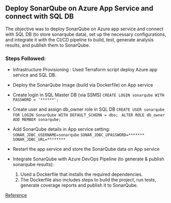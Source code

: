 ## Deploy SonarQube on Azure App Service and connect with SQL DB 
The objective was to deploy SonarQube on Azure app service and connect with SQL DB (to store sonarqube data), set up the necessary configurations, and integrate it with the CI/CD pipeline to build, test, generate analysis results, and publish them to SonarQube.

### Steps Followed: 

- Infrastructure Provisioning : Used Terraform script deploy Azure app service and SQL DB.
  
- Deploy the SonarQube Image (build via Dockerfile) on App service 

- Create login in SQL Master DB (via SSMS) 
    `CREATE LOGIN sonarqube WITH PASSWORD = '******';`
  
- Create user and assign db_owner role in SQL DB 
    ``CREATE USER sonarqube FOR LOGIN SonarQube WITH DEFAULT_SCHEMA = dbo; ``
    ``ALTER ROLE db_owner ADD MEMBER sonarqube; ``
  
- Add SonarQube details in App service setting: 
    `SONAR_JDBC_USERNAME=sonarqube` 
    `SONAR_JDBC_UPASSWORD=*******` 
    `SONAR_JDBC_URL=********` 

- Restart the app service and store the SonarQube data on App service
  
- Integrate SonarQube with Azure DevOps Pipeline (to generate & publish sonarqube results):
    1) Used a Dockerfile that installs the required dependencies.
    2) The Dockerfile also includes steps to build the project, run tests, generate coverage reports and publish it to SonarQube.

 
[Reference](https://medium.com/globant/sonarqube-integration-with-azure-web-app-and-sql-37eb468162b6)
